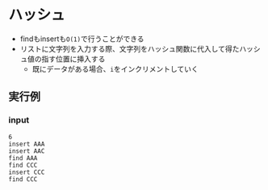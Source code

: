 # ハッシュ

- findもinsertも`O(1)`で行うことができる
- リストに文字列を入力する際、文字列をハッシュ関数に代入して得たハッシュ値の指す位置に挿入する
    - 既にデータがある場合、`i`をインクリメントしていく

## 実行例
### input

```
6
insert AAA
insert AAC
find AAA
find CCC
insert CCC
find CCC
```
